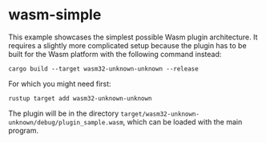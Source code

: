 # wasm-simple

This example showcases the simplest possible Wasm plugin architecture. It
requires a slightly more complicated setup because the plugin has to be built
for the Wasm platform with the following command instead:

```
cargo build --target wasm32-unknown-unknown --release
```

For which you might need first:

```
rustup target add wasm32-unknown-unknown
```

The plugin will be in the directory
`target/wasm32-unknown-unknown/debug/plugin_sample.wasm`, which can be loaded
with the main program.

